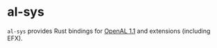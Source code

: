 # al-sys

`al-sys` provides Rust bindings for [OpenAL 1.1](http://connect.creativelabs.com/openal/) and extensions (including EFX).
